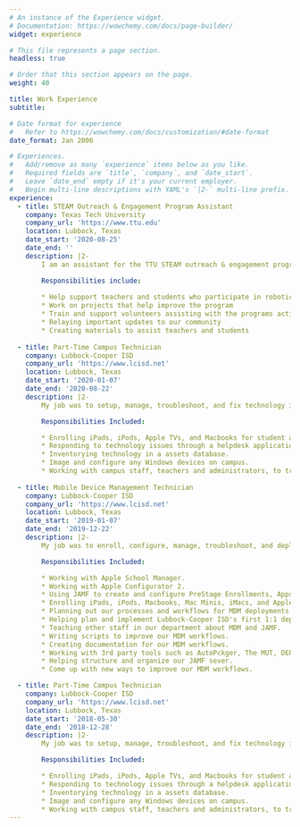 ```yaml
---
# An instance of the Experience widget.
# Documentation: https://wowchemy.com/docs/page-builder/
widget: experience

# This file represents a page section.
headless: true

# Order that this section appears on the page.
weight: 40

title: Work Experience
subtitle:

# Date format for experience
#   Refer to https://wowchemy.com/docs/customization/#date-format
date_format: Jan 2006

# Experiences.
#   Add/remove as many `experience` items below as you like.
#   Required fields are `title`, `company`, and `date_start`.
#   Leave `date_end` empty if it's your current employer.
#   Begin multi-line descriptions with YAML's `|2-` multi-line prefix.
experience:
  - title: STEAM Outreach & Engagement Program Assistant
    company: Texas Tech University
    company_url: 'https://www.ttu.edu'
    location: Lubbock, Texas
    date_start: '2020-08-25'
    date_end: ''
    description: |2-
        I am an assistant for the TTU STEAM outreach & engagement program, where we provide STEAM based activities and events for the west and panhandle Texas region.

        Responsibilities include:
        
        * Help support teachers and students who participate in robotics competitions, such as FIRST, BEST, & GEAR
        * Work on projects that help improve the program
        * Train and support volunteers assisting with the programs activities
        * Relaying important updates to our community
        * Creating materials to assist teachers and students
        
  - title: Part-Time Campus Technician
    company: Lubbock-Cooper ISD
    company_url: 'https://www.lcisd.net'
    location: Lubbock, Texas
    date_start: '2020-01-07'
    date_end: '2020-08-22'
    description: |2-
        My job was to setup, manage, troubleshoot, and fix technology issues on a campus level.

        Responsibilities Included:

        * Enrolling iPads, iPods, Apple TVs, and Macbooks for student and staff use at the campus.
        * Responding to technology issues through a helpdesk application.
        * Inventorying technology in a assets database.
        * Image and configure any Windows devices on campus.
        * Working with campus staff, teachers and administrators, to troubleshoot technology issues.
  
  - title: Mobile Device Management Technician
    company: Lubbock-Cooper ISD
    company_url: 'https://www.lcisd.net'
    location: Lubbock, Texas
    date_start: '2019-01-07'
    date_end: '2019-12-22'
    description: |2-
        My job was to enroll, configure, manage, troubleshoot, and deploy Apple devices at a district level.

        Responsibilities Included:

        * Working with Apple School Manager.
        * Working with Apple Configurator 2.
        * Using JAMF to create and configure PreStage Enrollments, Apps, Groups, and Users for our deployments.
        * Enrolling iPads, iPods, Macbooks, Mac Minis, iMacs, and Apple TVs at a district level.
        * Planning out our processes and workflows for MDM deployments.
        * Helping plan and implement Lubbock-Cooper ISD's first 1:1 deployment.
        * Teaching other staff in our department about MDM and JAMF.
        * Writing scripts to improve our MDM workflows.
        * Creating documentation for our MDM workflows.
        * Working with 3rd party tools such as AutoPckger, The MUT, DEPNotify, and NoMAD.
        * Helping structure and organize our JAMF sever.
        * Come up with new ways to improve our MDM workflows.

  - title: Part-Time Campus Technician
    company: Lubbock-Cooper ISD
    company_url: 'https://www.lcisd.net'
    location: Lubbock, Texas
    date_start: '2018-05-30'
    date_end: '2018-12-28'
    description: |2-
        My job was to setup, manage, troubleshoot, and fix technology issues on a campus level.

        Responsibilities Included:

        * Enrolling iPads, iPods, Apple TVs, and Macbooks for student and staff use at the campus.
        * Responding to technology issues through a helpdesk application.
        * Inventorying technology in a assets database.
        * Image and configure any Windows devices on campus.
        * Working with campus staff, teachers and administrators, to troubleshoot technology issues.
---
```

